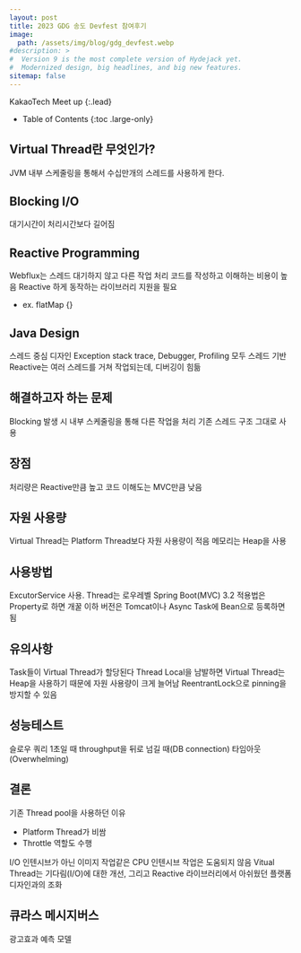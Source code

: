 ```yaml
---
layout: post
title: 2023 GDG 송도 Devfest 참여후기
image: 
  path: /assets/img/blog/gdg_devfest.webp
#description: >
#  Version 9 is the most complete version of Hydejack yet.
#  Modernized design, big headlines, and big new features.
sitemap: false
---
```


KakaoTech Meet up
{:.lead}


- Table of Contents
{:toc .large-only}

## Virtual Thread란 무엇인가?

JVM 내부 스케줄링을 통해서 수십만개의 스레드를 사용하게 한다.

## Blocking I/O

대기시간이 처리시간보다 길어짐

## Reactive Programming

Webflux는 스레드 대기하지 않고 다른 작업 처리
코드를 작성하고 이해하는 비용이 높음
Reactive 하게 동작하는 라이브러리 지원을 필요
- ex. flatMap {}

## Java Design

스레드 중심 디자인
Exception stack trace, Debugger, Profiling 모두 스레드 기반
Reactive는 여러 스레드를 거쳐 작업되는데, 디버깅이 힘듦

## 해결하고자 하는 문제

Blocking 발생 시 내부 스케줄링을 통해 다른 작업을 처리
기존 스레드 구조 그대로 사용

## 장점

처리량은 Reactive만큼 높고 코드 이해도는 MVC만큼 낮음

## 자원 사용량

Virtual Thread는 Platform Thread보다 자원 사용량이 적음
메모리는 Heap을 사용

## 사용방법

ExcutorService 사용. Thread는 로우레벨
Spring Boot(MVC) 3.2 적용법은 Property로 하면 개꿀
이하 버전은 Tomcat이나 Async Task에 Bean으로 등록하면 됨

## 유의사항

Task들이 Virtual Thread가 할당된다
Thread Local을 남발하면 Virtual Thread는 Heap을 사용하기 때문에 자원 사용량이 크게 늘어남
ReentrantLock으로 pinning을 방지할 수 있음

## 성능테스트

슬로우 쿼리 1초일 때 throughput을 뒤로 넘길 때(DB connection) 타임아웃(Overwhelming)

## 결론 

기존 Thread pool을 사용하던 이유
- Platform Thread가 비쌈
- Throttle 역할도 수행

I/O 인텐시브가 아닌 이미지 작업같은 CPU 인텐시브 작업은 도움되지 않음
Vitual Thread는 기다림(I/O)에 대한 개선, 그리고 Reactive 라이브러리에서 아쉬웠던 플랫폼 디자인과의 조화


## 큐라스 메시지버스

광고효과 예측 모델

